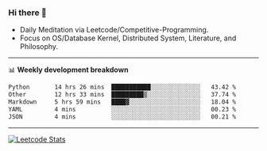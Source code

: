 ### Hi there 👋
* Daily Meditation via Leetcode/Competitive-Programming.
* Focus on OS/Database Kernel, Distributed System, Literature, and Philosophy.

-------

📊 **Weekly development breakdown**
<!--START_SECTION:waka-->

```txt
Python       14 hrs 26 mins  ███████████░░░░░░░░░░░░░░   43.42 %
Other        12 hrs 33 mins  █████████▒░░░░░░░░░░░░░░░   37.74 %
Markdown     5 hrs 59 mins   ████▓░░░░░░░░░░░░░░░░░░░░   18.04 %
YAML         4 mins          ░░░░░░░░░░░░░░░░░░░░░░░░░   00.23 %
JSON         4 mins          ░░░░░░░░░░░░░░░░░░░░░░░░░   00.21 %
```

<!--END_SECTION:waka-->

-------

[![Leetcode Stats](https://leetcard.jacoblin.cool/hzhang413?font=Fira+Mono)](https://leetcode.com/fxrc)
<!-- ![image](./cyberpunk-ghost-in-the-shell.gif)
![image](./gis-archive.png) -->
